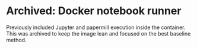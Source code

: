 # Archived: Docker notebook runner

Previously included Jupyter and papermill execution inside the container. This was archived to keep the image lean and focused on the best baseline method.
